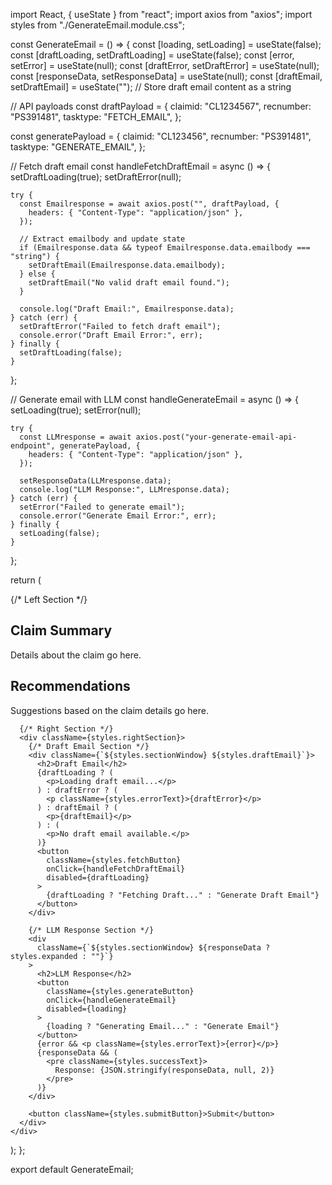 import React, { useState } from "react";
import axios from "axios";
import styles from "./GenerateEmail.module.css";

const GenerateEmail = () => {
  const [loading, setLoading] = useState(false);
  const [draftLoading, setDraftLoading] = useState(false);
  const [error, setError] = useState(null);
  const [draftError, setDraftError] = useState(null);
  const [responseData, setResponseData] = useState(null);
  const [draftEmail, setDraftEmail] = useState(""); // Store draft email content as a string

  // API payloads
  const draftPayload = {
    claimid: "CL1234567",
    recnumber: "PS391481",
    tasktype: "FETCH_EMAIL",
  };

  const generatePayload = {
    claimid: "CL123456",
    recnumber: "PS391481",
    tasktype: "GENERATE_EMAIL",
  };

  // Fetch draft email
  const handleFetchDraftEmail = async () => {
    setDraftLoading(true);
    setDraftError(null);

    try {
      const Emailresponse = await axios.post("", draftPayload, {
        headers: { "Content-Type": "application/json" },
      });

      // Extract emailbody and update state
      if (Emailresponse.data && typeof Emailresponse.data.emailbody === "string") {
        setDraftEmail(Emailresponse.data.emailbody);
      } else {
        setDraftEmail("No valid draft email found.");
      }

      console.log("Draft Email:", Emailresponse.data);
    } catch (err) {
      setDraftError("Failed to fetch draft email");
      console.error("Draft Email Error:", err);
    } finally {
      setDraftLoading(false);
    }
  };

  // Generate email with LLM
  const handleGenerateEmail = async () => {
    setLoading(true);
    setError(null);

    try {
      const LLMresponse = await axios.post("your-generate-email-api-endpoint", generatePayload, {
        headers: { "Content-Type": "application/json" },
      });

      setResponseData(LLMresponse.data);
      console.log("LLM Response:", LLMresponse.data);
    } catch (err) {
      setError("Failed to generate email");
      console.error("Generate Email Error:", err);
    } finally {
      setLoading(false);
    }
  };

  return (
    <div className={styles.container}>
      {/* Left Section */}
      <div className={styles.leftSection}>
        <div className={styles.sectionWindow}>
          <h2>Claim Summary</h2>
          <p>Details about the claim go here.</p>
        </div>
        <div className={styles.sectionWindow}>
          <h2>Recommendations</h2>
          <p>Suggestions based on the claim details go here.</p>
        </div>
      </div>

      {/* Right Section */}
      <div className={styles.rightSection}>
        {/* Draft Email Section */}
        <div className={`${styles.sectionWindow} ${styles.draftEmail}`}>
          <h2>Draft Email</h2>
          {draftLoading ? (
            <p>Loading draft email...</p>
          ) : draftError ? (
            <p className={styles.errorText}>{draftError}</p>
          ) : draftEmail ? (
            <p>{draftEmail}</p>
          ) : (
            <p>No draft email available.</p>
          )}
          <button
            className={styles.fetchButton}
            onClick={handleFetchDraftEmail}
            disabled={draftLoading}
          >
            {draftLoading ? "Fetching Draft..." : "Generate Draft Email"}
          </button>
        </div>

        {/* LLM Response Section */}
        <div
          className={`${styles.sectionWindow} ${responseData ? styles.expanded : ""}`}
        >
          <h2>LLM Response</h2>
          <button
            className={styles.generateButton}
            onClick={handleGenerateEmail}
            disabled={loading}
          >
            {loading ? "Generating Email..." : "Generate Email"}
          </button>
          {error && <p className={styles.errorText}>{error}</p>}
          {responseData && (
            <pre className={styles.successText}>
              Response: {JSON.stringify(responseData, null, 2)}
            </pre>
          )}
        </div>

        <button className={styles.submitButton}>Submit</button>
      </div>
    </div>
  );
};

export default GenerateEmail;
